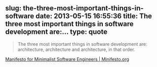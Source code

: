 slug: the-three-most-important-things-in-software
date: 2013-05-15 16:55:36
title: The three most important things in software development are:...
type: quote
---

> The three most important things in software development are: architecture, architecture and architecture, in that order.

[Manifesto for Minimalist Software Engineers | Minifesto.org](http://minifesto.org/)
